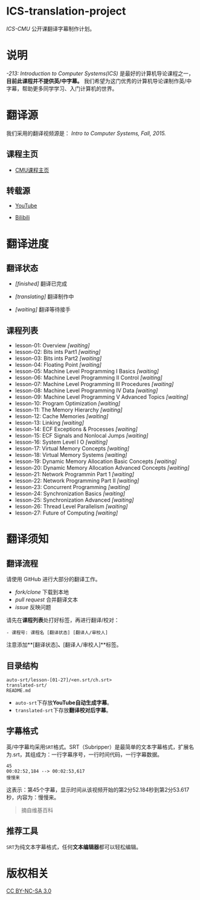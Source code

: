 # ICS-translation-project

*ICS-CMU* 公开课翻译字幕制作计划。

# 说明

*-213: Introduction to Computer Systems(ICS)* 是最好的计算机导论课程之一，**目前此课程并不提供英/中字幕。**
我们希望为这门优秀的计算机导论课制作英/中字幕，帮助更多同学学习、入门计算机的世界。

# 翻译源

我们采用的翻译视频源是： *Intro to Computer Systems, Fall, 2015.*

## 课程主页

- [CMU课程主页](http://www.cs.cmu.edu/~./213/index.html)

## 转载源

- [YouTube](https://www.youtube.com/playlist?list=PLbY-cFJNzq7z_tQGq-rxtq_n2QQDf5vnM)

- [Bilibili](https://www.bilibili.com/video/av10774914/)

# 翻译进度

## 翻译状态

- *[finished]*
翻译已完成

- *[translating]*
翻译制作中

- *[waiting]*
翻译等待接手

## 课程列表

- lesson-01: Overview *[waiting]*
- lesson-02: Bits ints Part1 *[waiting]*
- lesson-03: Bits ints Part2 *[waiting]*
- lesson-04: Floating Point *[waiting]*
- lesson-05: Machine Level Programming I Basics *[waiting]*
- lesson-06: Machine Level Programming II Control *[waiting]*
- lesson-07: Machine Level Programming III Procedures *[waiting]*
- lesson-08: Machine Level Programming IV Data *[waiting]*
- lesson-09: Machine Level Programming V Advanced Topics *[waiting]*
- lesson-10: Program Optimization *[waiting]*
- lesson-11: The Memory Hierarchy *[waiting]*
- lesson-12: Cache Memories *[waiting]*
- lesson-13: Linking *[waiting]*
- lesson-14: ECF  Exceptions & Processes *[waiting]*
- lesson-15: ECF  Signals and Nonlocal Jumps *[waiting]*
- lesson-16: System Level I O *[waiting]*
- lesson-17: Virtual Memory  Concepts *[waiting]*
- lesson-18: Virtual Memory  Systems *[waiting]*
- lesson-19: Dynamic Memory Allocation  Basic Concepts *[waiting]*
- lesson-20: Dynamic Memory Allocation  Advanced Concepts *[waiting]*
- lesson-21: Network Programmin Part 1 *[waiting]*
- lesson-22: Network Programming Part II *[waiting]*
- lesson-23: Concurrent Programming *[waiting]*
- lesson-24: Synchronization  Basics *[waiting]*
- lesson-25: Synchronization  Advanced *[waiting]*
- lesson-26: Thread Level Parallelism *[waiting]*
- lesson-27: Future of Computing *[waiting]*
 
# 翻译须知

## 翻译流程

请使用 GitHub 进行大部分的翻译工作。

- *fork/clone* 下载到本地
- *pull request* 合并翻译文本
- *issue* 反映问题

请先在**课程列表**处打好标签，再进行翻译/校对：
```
- 课程号: 课程名 [翻译状态] [翻译人/审校人]
```
注意添加**[翻译状态]**、**[翻译人/审校人]**标签。

## 目录结构

```
auto-srt/lesson-[01-27]/<en.srt/ch.srt>
translated-srt/
README.md
```
- `auto-srt`下存放**YouTube自动生成字幕**。
- `translated-srt`下存放**翻译校对后字幕**。

## 字幕格式

英/中字幕均采用`SRT`格式。SRT（Subripper）是最简单的文本字幕格式，扩展名为.srt，其组成为：一行字幕序号，一行时间代码，一行字幕数据。

```
45
00:02:52,184 --> 00:02:53,617
慢慢来
```
这表示：第45个字幕，显示时间从该视频开始的第2分52.184秒到第2分53.617秒，内容为：慢慢来。

> 摘自维基百科

## 推荐工具

`SRT`为纯文本字幕格式，任何**文本编辑器**都可以轻松编辑。

# 版权相关

[CC BY-NC-SA 3.0](https://creativecommons.org/licenses/by-nc-sa/3.0/)

